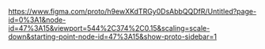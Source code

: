 https://www.figma.com/proto/h9ewXKdTRGy0DsAbbQQDfR/Untitled?page-id=0%3A1&node-id=47%3A15&viewport=544%2C374%2C0.15&scaling=scale-down&starting-point-node-id=47%3A15&show-proto-sidebar=1
